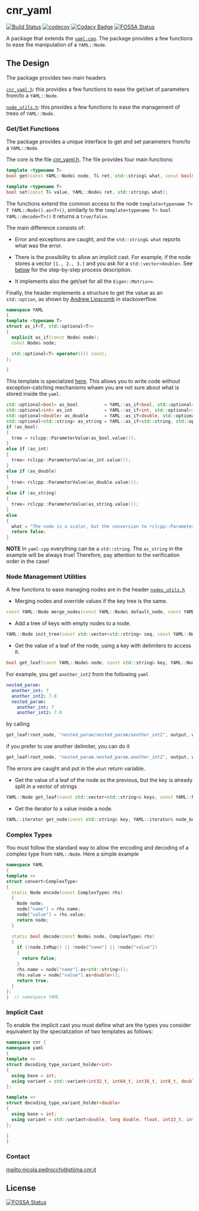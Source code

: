 # cnr_yaml

[![Build Status][p]][0]
[![codecov][c]][2] 
[![Codacy Badge][y]][3]
[![FOSSA Status][f]][4]

A package that extends the [`yaml-cpp`](https://github.com/jbeder/yaml-cpp).
The package provides a few functions to ease the manipulation of a `YAML::Node`.

## The Design

The package provides two main headers

  [`cnr_yaml.h`](include/cnr_yaml/cnr_yaml.h): this provides a few functions to ease the get/set of parameters from/to a `YAML::Node`.

  [`node_utils.h`](include/cnr_yaml/node_utils.h): this provides a few functions to ease the management of trees of `YAML::Node`.

### Get/Set Functions

The package provides a unique interface to get and set parameters from/to a `YAML::Node`.

The core is the file [cnr_yaml.h](./include/cnr_yaml/cnr_yaml.h).
The file provides four main functions:

```cpp
template <typename T>
bool get(const YAML::Node& node, T& ret, std::string& what, const bool& implicit_cast_if_possible);

template <typename T>
bool set(const T& value, YAML::Node& ret, std::string& what);
```

The functions extend the common access to the node `template<typename T> T YAML::Node().as<T>()`, similarly to the `template<typename T> bool YAML::decode<T>()` it returns a `true/false`.

The main difference consists of:

* Error and exceptions are caught, and the `std::string& what` reports what was the error.

* There is the possibility to allow an implicit cast. For example, if the node stores a vector `[1., 2., 3.]` and you ask for a `std::vector<double>`. See [below](#implicit-cast) for the step-by-step process description.

* It implements also the get/set for all the `Eigen::Matrix<>`.

Finally, the header implements a structure to get the value as an `std::option`, as shown by [Andrew Lipscomb](https://stackoverflow.com/questions/19994312/obtain-type-of-value-stored-in-yamlnode-for-yaml-cpp) in stackoverflow.

```cpp
namespace YAML
{
template <typename T>
struct as_if<T, std::optional<T>>
{
  explicit as_if(const Node& node);
  const Node& node;

  std::optional<T> operator()() const;
};

}
```

This template is specialized [here](include/cnr_yaml/impl/cnr_yaml.hpp). This allows you to write code without exception-catching mechanisms whaen you are not sure about what is stored inside the `yaml`.

```cpp
std::optional<bool> as_bool          = YAML::as_if<bool, std::optional<bool> >(node)();
std::optional<int> as_int            = YAML::as_if<int, std::optional<int> >(node)();
std::optional<double> as_double      = YAML::as_if<double, std::optional<double> >(node)();
std::optional<std::string> as_string = YAML::as_if<std::string, std::optional<std::string> >(node)();
if (as_bool)
{
  tree = rclcpp::ParameterValue(as_bool.value());
}
else if (as_int)
{
  tree= rclcpp::ParameterValue(as_int.value());
}
else if (as_double)
{
  tree= rclcpp::ParameterValue(as_double.value());
}
else if (as_string)
{
  tree= rclcpp::ParameterValue(as_string.value());
}
else
{
  what = "The node is a scalar, but the conversion to rclcpp::Parameter failed";
  return false;
}
```

  **NOTE**
  In `yaml-cpp` everything can be a `std::string`. The `as_string` in the example will be always true! Therefore, pay attention to the verification order in the case!

### Node Management Utilities

A few functions to ease managing nodes are in the header [`nodes_utils.h`](include/cnr_yaml/node_utils.h)

* Merging nodes and override values if the key tree is the same.

```cpp
const YAML::Node merge_nodes(const YAML::Node& default_node, const YAML::Node& override_node);
```

* Add a tree of keys with empty nodes to a node.

```cpp
YAML::Node init_tree(const std::vector<std::string> seq, const YAML::Node& node);
```

* Get the value of a leaf of the node, using a key with delimiters to access it.

```cpp
bool get_leaf(const YAML::Node& node, const std::string& key, YAML::Node& leaf, std::string& what, const std::string& delimeters = "/.");
```

For example, you get `another_int2` from the following `yaml`

```yaml
nested_param:
  another_int: 7
  another_int2: 7.0
  nested_param:
    another_int: 7
    another_int2: 7.0
```

by calling

```cpp
get_leaf(root_node, "nested_param/nested_param/another_int2", output, what, "/");
```

if you prefer to use another delimiter, you can do it

```cpp
get_leaf(root_node, "nested_param.nested_param.another_int2", output, what, ".");
```

The errors are caught and put in the `what` return variable.

* Get the value of a leaf of the node as the previous, but the key is already split in a vector of strings

```cpp
YAML::Node get_leaf(const std::vector<std::string>& keys, const YAML::Node& node);
```

* Get the iterator to a value inside a node.

```cpp
YAML::iterator get_node(const std::string& key, YAML::iterator& node_begin, YAML::iterator& node_end);
```

### Complex Types

You must follow the standard way to allow the encoding and decoding of a complex type from `YAML::Node`. Here a simple example

```cpp
namespace YAML
{
template <>
struct convert<ComplexType>
{
  static Node encode(const ComplexType& rhs)
  {
    Node node;
    node["name"] = rhs.name;
    node["value"] = rhs.value;
    return node;
  }

  static bool decode(const Node& node, ComplexType& rhs)
  {
    if (!node.IsMap() || !node["name"] || !node["value"])
    {
      return false;
    }
    rhs.name = node["name"].as<std::string>();
    rhs.value = node["value"].as<double>();
    return true;
  }
};
}  // namespace YAML
```

### Implicit Cast

To enable the implicit cast you must define what are the types you consider equivalent by the specialization of two templates as follows:

```cpp
namespace cnr { 
namespace yaml 
{
template <>
struct decoding_type_variant_holder<int>
{
  using base = int;
  using variant = std::variant<int32_t, int64_t, int16_t, int8_t, double, long double, float>;
};

template <>
struct decoding_type_variant_holder<double>
{
  using base = int;
  using variant = std::variant<double, long double, float, int32_t, int64_t, int16_t, int8_t>;
};

}
}
```

### Contact

<mailto:nicola.pedrocchi@stiima.cnr.it>

## License

[![FOSSA Status][o]][5]

[p]:https://github.com/CNR-STIIMA-IRAS/cnr_yaml/actions/workflows/build.yml/badge.svg
[0]:https://github.com/CNR-STIIMA-IRAS/cnr_yaml/actions/workflows/build.yml

[c]:https://codecov.io/gh/CNR-STIIMA-IRAS/cnr_yaml/graph/badge.svg?token=fuuQUJHhaQ
[2]:https://codecov.io/gh/CNR-STIIMA-IRAS/cnr_yaml

[y]:https://api.codacy.com/project/badge/Grade/7f1834c02aa84b959ee9b7529deb48d6
[3]:https://app.codacy.com/gh/CNR-STIIMA-IRAS/cnr_yaml?utm_source=github.com&utm_medium=referral&utm_content=CNR-STIIMA-IRAS/cnr_yaml&utm_campaign=Badge_Grade_Dashboard

[f]:https://app.fossa.com/api/projects/git%2Bgithub.com%2FCNR-STIIMA-IRAS%2Fcnr_yaml.svg?type=shield&issueType=license
[4]:https://app.fossa.com/projects/git%2Bgithub.com%2FCNR-STIIMA-IRAS%2Fcnr_yaml?ref=badge_shield&issueType=license

[o]:https://app.fossa.com/api/projects/git%2Bgithub.com%2FCNR-STIIMA-IRAS%2Fcnr_yaml.svg?type=large
[5]:https://app.fossa.com/projects/git%2Bgithub.com%2FCNR-STIIMA-IRAS%2Fcnr_yaml?ref=badge_large
